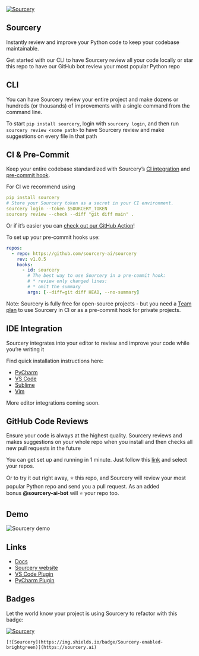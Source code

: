 [![Sourcery](https://img.shields.io/badge/Sourcery-enabled-brightgreen)](https://sourcery.ai)


## Sourcery
Instantly review and improve your Python code to keep your codebase maintainable. 

Get started with our CLI to have Sourcery review all your code locally or star this repo to have our GitHub bot review your most popular Python repo

## CLI

You can have Sourcery review your entire project and make dozens or hundreds (or thousands) of improvements with a single command from the command line. 

To start `pip install sourcery`, login with `sourcery login`, and then run `sourcery review <some path>` to have Sourcery review and make suggestions on every file in that path

## CI & Pre-Commit

Keep your entire codebase standardized with Sourcery’s [CI integration](https://docs.sourcery.ai/Guides/Getting-Started/CI/) and [pre-commit hook](https://docs.sourcery.ai/Guides/Getting-Started/Pre-Commit/). 

For CI we recommend using

```yaml
pip install sourcery
# Store your Sourcery token as a secret in your CI environment.
sourcery login --token $SOURCERY_TOKEN
sourcery review --check --diff "git diff main" .
```

Or if it’s easier you can [check out our GitHub Action](https://github.com/marketplace/actions/sourcery-action)!

To set up your pre-commit hooks use:

```yaml
repos:
  - repo: https://github.com/sourcery-ai/sourcery
    rev: v1.0.5
    hooks:
      - id: sourcery
        # The best way to use Sourcery in a pre-commit hook:
        # * review only changed lines:
        # * omit the summary
        args: [--diff=git diff HEAD, --no-summary]
```

Note: Sourcery is fully free for open-source projects - but you need a [Team plan](https://docs.sourcery.ai/Product/Plans/) to use Sourcery in CI or as a pre-commit hook for private projects.

## IDE Integration

Sourcery integrates into your editor to review and improve your code while you’re writing it

Find quick installation instructions here:

- [PyCharm](https://docs.sourcery.ai/Guides/Getting-Started/PyCharm/)
- [VS Code](https://docs.sourcery.ai/Guides/Getting-Started/VSCode/)
- [Sublime](https://docs.sourcery.ai/Guides/Getting-Started/Sublime/)
- [Vim](https://docs.sourcery.ai/Guides/Getting-Started/Vim/)

More editor integrations coming soon.

## GitHub Code Reviews

Ensure your code is always at the highest quality. Sourcery reviews and makes suggestions on your whole repo when you install and then checks all new pull requests in the future

You can get set up and running in 1 minute. Just follow this [link](https://github.com/apps/sourcery-ai/installations/new) and select your repos.

Or to try it out right away, ⭐ this repo, and Sourcery will review your most popular Python repo and send you a pull request. As an added bonus **@sourcery-ai-bot** will ⭐ your repo too.

## Demo

![Sourcery demo](sourcery-demo.gif)

## **Links**

- [Docs](https://docs.sourcery.ai/)
- [Sourcery website](https://sourcery.ai/)
- [VS Code Plugin](https://marketplace.visualstudio.com/items?itemName=sourcery.sourcery&ssr=false#overview)
- [PyCharm Plugin](https://plugins.jetbrains.com/plugin/12631-sourcery)

## Badges
Let the world know your project is using Sourcery to refactor with this badge:

[![Sourcery](https://img.shields.io/badge/Sourcery-enabled-brightgreen)](https://sourcery.ai)

    [![Sourcery](https://img.shields.io/badge/Sourcery-enabled-brightgreen)](https://sourcery.ai)
